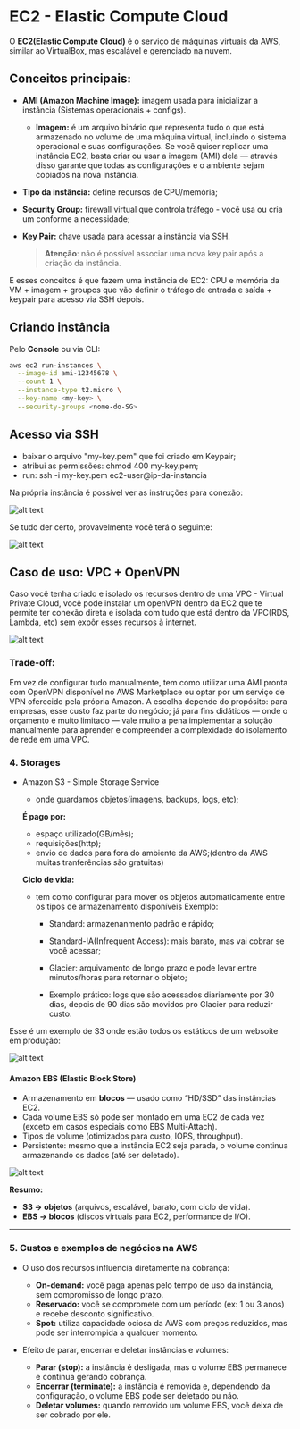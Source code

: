 
# EC2 - Elastic Compute Cloud

O **EC2(Elastic Compute Cloud)** é o serviço de máquinas virtuais da AWS, similar ao VirtualBox, mas escalável e gerenciado na nuvem.

## Conceitos principais:
- **AMI (Amazon Machine Image):** imagem usada para inicializar a instância (Sistemas operacionais + configs). 
    * **Imagem:** é um arquivo binário que representa tudo o que está armazenado no volume de uma máquina virtual, incluindo o sistema operacional e suas configurações. Se você quiser replicar uma instância EC2, basta criar ou usar a imagem (AMI) dela — através disso garante que todas as configurações e o ambiente sejam copiados na nova instância.
- **Tipo da instância:** define recursos de CPU/memória;
- **Security Group:** firewall virtual que controla tráfego - você usa ou cria um conforme a necessidade; 
- **Key Pair:** chave usada para acessar a instância via SSH.
        
  > **Atenção**: não é possível associar uma nova key pair após a criação da instância.

E esses conceitos é que fazem uma instãncia de EC2: CPU e memória da VM + imagem + groupos que vão definir o tráfego de entrada e saída + keypair para acesso via SSH depois.


## Criando instância

Pelo **Console**  ou via CLI:  

```bash
aws ec2 run-instances \
  --image-id ami-12345678 \
  --count 1 \
  --instance-type t2.micro \
  --key-name <my-key> \
  --security-groups <nome-do-SG>
````

## Acesso via SSH

- baixar o arquivo "my-key.pem" que foi criado em Keypair;
- atribui as permissões: chmod 400 my-key.pem;
- run: ssh -i my-key.pem ec2-user@ip-da-instancia


Na própria instância é possível ver as instruções para conexão:

![alt text](./images/connectViaSSH.png)

Se tudo der certo, provavelmente você terá o seguinte:

![alt text](<./images/ssh-ec2.png>)



## Caso de uso: VPC + OpenVPN

Caso você tenha criado e isolado os recursos dentro de uma VPC - Virtual Private Cloud, você pode instalar um openVPN dentro da EC2 que te permite ter conexão direta e isolada com tudo  que está dentro da VPC(RDS, Lambda, etc) sem expôr esses recursos à internet. 


![alt text](./images/diagramEC2OpenVpn.png)

### Trade-off:

Em vez de configurar tudo manualmente, tem como utilizar uma AMI pronta com OpenVPN disponível no AWS Marketplace ou optar por um serviço de VPN oferecido pela própria Amazon. A escolha depende do propósito: para empresas, esse custo faz parte do negócio; já para fins didáticos — onde o orçamento é muito limitado — vale muito a pena implementar a solução manualmente para aprender e compreender a complexidade do isolamento de rede em uma VPC.


### 4. Storages
- Amazon S3 - Simple Storage Service
  - onde guardamos objetos(imagens, backups, logs, etc);

  **É pago por:**
  - espaço utilizado(GB/mês);
  - requisições(http);
  - envio de dados para fora do ambiente da AWS;(dentro da AWS muitas tranferências são gratuitas)

  **Ciclo de vida:**
  - tem como configurar para mover os objetos automaticamente entre os tipos de armazenamento disponíveis
    Exemplo:
    - Standard: armazenanmento padrão e rápido;
    - Standard-IA(Infrequent Access): mais barato, mas vai cobrar se você acessar;
    - Glacier: arquivamento de longo prazo e pode levar entre minutos/horas para retornar o objeto;
    
    - Exemplo prático: logs que são acessados diariamente por 30 dias, depois de 90 dias são movidos pro Glacier para reduzir custo.

Esse é um exemplo de S3 onde estão todos os estáticos de um websoite em produção:

![alt text](./images/bucketS3assets.png)


#### Amazon EBS (Elastic Block Store)
- Armazenamento em **blocos** — usado como “HD/SSD” das instâncias EC2.
- Cada volume EBS só pode ser montado em uma EC2 de cada vez (exceto em casos especiais como EBS Multi-Attach).
- Tipos de volume (otimizados para custo, IOPS, throughput).
- Persistente: mesmo que a instância EC2 seja parada, o volume continua armazenando os dados (até ser deletado).


![alt text](./images/ebsVolumes.png)

**Resumo:**
- **S3 → objetos** (arquivos, escalável, barato, com ciclo de vida).
- **EBS → blocos** (discos virtuais para EC2, performance de I/O).

---
### 5. Custos e exemplos de negócios na AWS

- O uso dos recursos influencia diretamente na cobrança:  
  - **On-demand:** você paga apenas pelo tempo de uso da instância, sem compromisso de longo prazo.  
  - **Reservado:** você se compromete com um período (ex: 1 ou 3 anos) e recebe desconto significativo.  
  - **Spot:** utiliza capacidade ociosa da AWS com preços reduzidos, mas pode ser interrompida a qualquer momento. 

- Efeito de parar, encerrar e deletar instâncias e volumes:  
  - **Parar (stop):** a instância é desligada, mas o volume EBS permanece e continua gerando cobrança.  
  - **Encerrar (terminate):** a instância é removida e, dependendo da configuração, o volume EBS pode ser deletado ou não.  
  - **Deletar volumes:** quando removido um volume EBS, você deixa de ser cobrado por ele.




